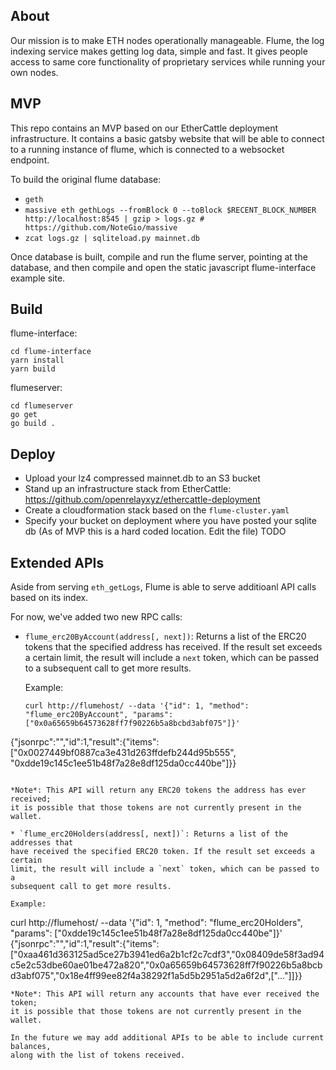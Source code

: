 ## About
Our mission is to make ETH nodes operationally manageable. Flume, the log indexing service makes getting log data, simple and fast. It gives people access to same core functionality of proprietary services while running your own nodes.

## MVP

This repo contains an MVP based on our EtherCattle deployment infrastructure. It contains a basic gatsby website that will be able to connect to a running instance of flume, which is connected to a websocket endpoint.

To build the original flume database:
- `geth`
- `massive eth gethLogs --fromBlock 0 --toBlock $RECENT_BLOCK_NUMBER http://localhost:8545 | gzip > logs.gz # https://github.com/NoteGio/massive`
- `zcat logs.gz | sqliteload.py mainnet.db`

Once database is built, compile and run the flume server, pointing at the database, and then compile and open the static javascript flume-interface example site.


## Build

flume-interface:
```
cd flume-interface
yarn install
yarn build
```

flumeserver:
```
cd flumeserver
go get
go build .
```

## Deploy

- Upload your lz4 compressed mainnet.db to an S3 bucket
- Stand up an infrastructure stack from EtherCattle: https://github.com/openrelayxyz/ethercattle-deployment
- Create a cloudformation stack based on the `flume-cluster.yaml`
- Specify your bucket on deployment where you have posted your sqlite db (As of MVP this is a hard coded location. Edit the file) TODO

## Extended APIs

Aside from serving `eth_getLogs`, Flume is able to serve additioanl API calls
based on its index.

For now, we've added two new RPC calls:

* `flume_erc20ByAccount(address[, next])`: Returns a list of the ERC20 tokens
  that the specified address has received. If the result set exceeds a certain
  limit, the result will include a `next` token, which can be passed to a
  subsequent call to get more results.

  Example:

  ```
  curl http://flumehost/ --data '{"id": 1, "method": "flume_erc20ByAccount", "params": ["0x0a65659b64573628ff7f90226b5a8bcbd3abf075"]}'
{"jsonrpc":"","id":1,"result":{"items":["0x0027449bf0887ca3e431d263ffdefb244d95b555", "0xdde19c145c1ee51b48f7a28e8df125da0cc440be"]}}
  ```

  *Note*: This API will return any ERC20 tokens the address has ever received;
  it is possible that those tokens are not currently present in the wallet.

* `flume_erc20Holders(address[, next])`: Returns a list of the addresses that
have received the specified ERC20 token. If the result set exceeds a certain
limit, the result will include a `next` token, which can be passed to a
subsequent call to get more results.

  Example:

  ```
  curl http://flumehost/ --data '{"id": 1, "method": "flume_erc20Holders", "params": ["0xdde19c145c1ee51b48f7a28e8df125da0cc440be"]}'
{"jsonrpc":"","id":1,"result":{"items":["0xaa461d363125ad5ce27b3941ed6a2b1cf2c7cdf3","0x08409de58f3ad94c5e2c53dbe60ae01be472a820","0x0a65659b64573628ff7f90226b5a8bcbd3abf075","0x18e4ff99ee82f4a38292f1a5d5b2951a5d2a6f2d",["..."]]}}
  ```
  *Note*: This API will return any accounts that have ever received the token;
  it is possible that those tokens are not currently present in the wallet.

In the future we may add additional APIs to be able to include current balances,
along with the list of tokens received.
